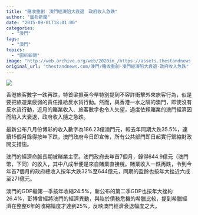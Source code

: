 ```yaml
---
title: "賭收重創　澳門經濟陷大衰退　政府收入急跌"
author: "圖析新聞"
date: "2015-09-01T18:01:00"
categories:
  - "澳門"
tags:
  - "澳門"
topics:
  - "圖析新聞"
image: "http://web.archive.org/web/2020im_/https://assets.thestandnews.com/media/photos/macau-14_DpMM7.png"
original_url: "thestandnews.com/澳門/賭收重創-澳門經濟陷大衰退-政府收入急跌"
---
```

![](http://web.archive.org/web/2020im_/https://assets.thestandnews.com/media/photos/macau-14_DpMM7.png)

香港旅客數字一跌再跌，特首梁振英今早特別提到不容許衝擊外來旅客行為，似是要把旅遊業疲弱的責任推給反水貨行動。然而，與香港一水之隔的澳門，即使沒有反水貨行動，近月的賭業收入、旅客數字也令人失望，過度依賴賭業的澳門經濟因而陷入大衰退，政府收入隨之急跌。

最新公布八月份博彩的收入數字為186.23億澳門元，較去年同期大跌35.5%，連續15個月錄得按年下跌，澳門政府今日即宣佈，所有公共部門即日起實行緊縮財政開支措施。

澳門的經濟命脈長期被賭業主宰。澳門政府去年首7個月，錄得644.9億元（澳門幣，下同）的收入，其中八成半便是來自賭業直接稅。賭業收入一跌再跌，令到今年首7個月的政府總收入按年大跌32%至644億元，同期的盈餘也按年大挫近六成至271億元。

澳門的GDP繼第一季按年收縮24.5%，新公布的第二季GDP也按年大挫約26.4%，彭博曾經將澳門的經濟異動，與陷於債務危機的希臘比較，提到希臘經濟在整整6年的收縮幅度才達到25%，反映澳門經濟衰退幅度之大。